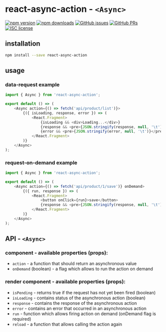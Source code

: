 # react-async-action - `<Async>`

[![npm version](https://img.shields.io/npm/v/react-async-action.svg)](https://www.npmjs.com/package/react-async-action)
[![npm downloads](https://img.shields.io/npm/dm/react-async-action.svg)](https://www.npmjs.com/package/react-async-action)
[![GitHub issues](https://img.shields.io/github/issues/rootsher/react-async-action.svg)](https://github.com/ghengeveld/react-async/issues)
[![GitHub PRs](https://img.shields.io/github/issues-pr/rootsher/react-async-action.svg)](https://github.com/ghengeveld/react-async/pulls)
[![ISC license](https://img.shields.io/npm/l/react-async.svg)](https://opensource.org/licenses/ISC)

## installation

```bash
npm install --save react-async-action
```

## usage

### data-request example

```js
import { Async } from 'react-async-action';

export default () => (
    <Async action={() => fetch('api/product/list')}>
        {({ isLoading, response, error }) => (
            <React.Fragment>
                {isLoading && <div>Loading...</div>}
                {response && <pre>{JSON.stringify(response, null, '\t')}</pre>}
                {error && <pre>{JSON.stringify(error, null, '\t')}</pre>}
            </React.Fragment>
        )}
    </Async>
);
```

### request-on-demand example

```js
import { Async } from 'react-async-action';

export default () => (
    <Async action={() => fetch('api/product/1/save')} onDemand>
        {({ run, response }) => (
            <React.Fragment>
                <button onClick={run}>save</button>
                {response && <pre>{JSON.stringify(response, null, '\t')}</pre>}
            </React.Fragment>
        )}
    </Async>
);
```

## API - `<Async>`

### component - available properties (props):

* `action` - a function that should return an asynchronous value
* `onDemand` (boolean) - a flag which allows to run the action on demand

### render component - available properties (props):

* `isPending` - returns true if the request has not yet been fired (boolean)
* `isLoading` - contains status of the asynchronous action (boolean)
* `response` - contains the response of the asynchronous action
* `error` - contains an error that occurred in an asynchronous action
* `run` - function which allows firing action on demand (onDemand flag is required)
* `reload` - a function that allows calling the action again
